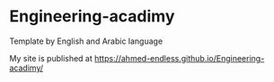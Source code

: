 # Engineering-acadimy
Template by English and Arabic language

My site is published at https://ahmed-endless.github.io/Engineering-acadimy/
